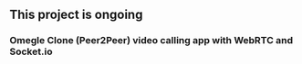 ## This project is ongoing


### Omegle Clone (Peer2Peer) video calling app with WebRTC and Socket.io
